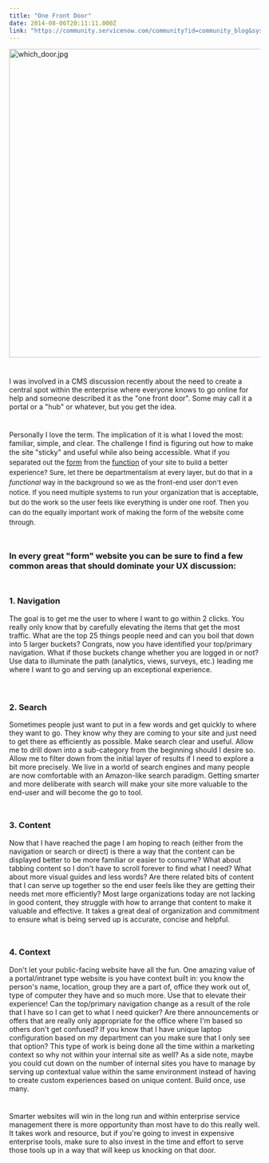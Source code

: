 ```yaml
---
title: "One Front Door"
date: 2014-08-06T20:11:11.000Z
link: "https://community.servicenow.com/community?id=community_blog&sys_id=857c22e1dbd0dbc01dcaf3231f9619e4"
---
```

<p><a _jive_internal="true" href="/servlet/JiveServlet/showImage/38-3310-12322/which_door.jpg"><img  alt="which_door.jpg" class="image-0 jive-image" height="222" src="3afe09c2db589f048c8ef4621f96194e.iix" style="height: auto; display: block; margin-left: auto; margin-right: auto;" width="618"/></a></p><p style="min-height: 8pt; height: 8pt; padding: 0px;">  </p><p>I was involved in a CMS discussion recently about the need to create a central spot within the enterprise where everyone knows to go online for help and someone described it as the "one front door". Some may call it a portal or a "hub" or whatever, but you get the idea.</p><p style="min-height: 8pt; height: 8pt; padding: 0px;">  </p><p>Personally I love the term. The implication of it is what I loved the most: familiar, simple, and clear. The challenge I find is figuring out how to make the site "sticky" and useful while also being accessible. <span style="font-size: 10pt; line-height: 1.5em;">What if you separated out the </span><span style="text-decoration: underline;">form</span><span style="font-size: 10pt; line-height: 1.5em;"> from the </span><span style="text-decoration: underline;">function</span><span style="font-size: 10pt; line-height: 1.5em;"> of your site to build a better experience? Sure, let there be departmentalism at every layer, but do that in a </span><span style="font-size: 10pt; line-height: 1.5em;"><em>functional</em></span><span style="font-size: 10pt; line-height: 1.5em;"> way in the background so we as the front-end user don't even notice. If you need multiple systems to run your organization that is acceptable, but do the work so the user feels like everything is under one roof. Then you can do the equally important work of making the form of the website come through.</span></p><p style="min-height: 8pt; height: 8pt; padding: 0px;">  </p><h3>In every great "form" website you can be sure to find a few common areas that should dominate your UX discussion:</h3><p style="min-height: 8pt; height: 8pt; padding: 0px;">  </p><h3>1. Navigation</h3><p>The goal is to get me the user to where I want to go within 2 clicks. You really only know that by carefully elevating the items that get the most traffic. What are the top 25 things people need and can you boil that down into 5 larger buckets? Congrats, now you have identified your top/primary navigation. What if those buckets change whether you are logged in or not? Use data to illuminate the path (analytics, views, surveys, etc.) leading me where I want to go and serving up an exceptional experience.</p><p><span style="font-size: 10pt; line-height: 1.5em;"><br/></span></p><h3>2. Search</h3><p>Sometimes people just want to put in a few words and get quickly to where they want to go. They know why they are coming to your site and just need to get there as efficiently as possible. Make search clear and useful. Allow me to drill down into a sub-category from the beginning should I desire so. Allow me to filter down from the initial layer of results if I need to explore a bit more precisely. We live in a world of search engines and many people are now comfortable with an Amazon-like search paradigm. Getting smarter and more deliberate with search will make your site more valuable to the end-user and will become the go to tool.</p><p style="min-height: 8pt; height: 8pt; padding: 0px;">  </p><h3>3. Content</h3><p>Now that I have reached the page I am hoping to reach (either from the navigation or search or direct) is there a way that the content can be displayed better to be more familiar or easier to consume? What about tabbing content so I don't have to scroll forever to find what I need? What about more visual guides and less words? Are there related bits of content that I can serve up together so the end user feels like they are getting their needs met more efficiently? Most large organizations today are not lacking in good content, they struggle with how to arrange that content to make it valuable and effective. It takes a great deal of organization and commitment to ensure what is being served up is accurate, concise and helpful.</p><p style="min-height: 8pt; height: 8pt; padding: 0px;">  </p><h3>4. Context</h3><p>Don't let your public-facing website have all the fun. One amazing value of a portal/intranet type website is you have context built in: you know the person's name, location, group they are a part of, office they work out of, type of computer they have and so much more. Use that to elevate their experience! Can the top/primary navigation change as a result of the role that I have so I can get to what I need quicker? Are there announcements or offers that are really only appropriate for the office where I'm based so others don't get confused? If you know that I have unique laptop configuration based on my department can you make sure that I only see that option? This type of work is being done all the time within a marketing context so why not within your internal site as well? As a side note, maybe you could cut down on the number of internal sites you have to manage by serving up contextual value within the same environment instead of having to create custom experiences based on unique content. Build once, use many.</p><p style="min-height: 8pt; height: 8pt; padding: 0px;">  </p><p>Smarter websites will win in the long run and within enterprise service management there is more opportunity than most have to do this really well. It takes work and resource, but if you're going to invest in expensive enterprise tools, make sure to also invest in the time and effort to serve those tools up in a way that will keep us knocking on that door.</p>